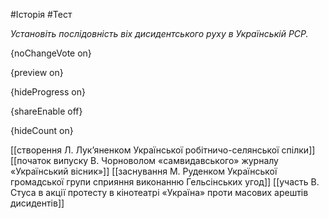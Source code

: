 #Історія #Тест

*Установіть послідовність віх дисидентського руху в Українській РСР.*

{noChangeVote on}

{preview on}

{hideProgress on}

{shareEnable off}

{hideCount on}

[[створення Л. Лук’яненком Української робітничо-селянської спілки]]
[[початок випуску В. Чорноволом «самвидавського» журналу «Український вісник»]]
[[заснування М. Руденком Української громадської групи сприяння виконанню Гельсінських угод]]
[[участь В. Стуса в акції протесту в кінотеатрі «Україна» проти масових арештів дисидентів]]
